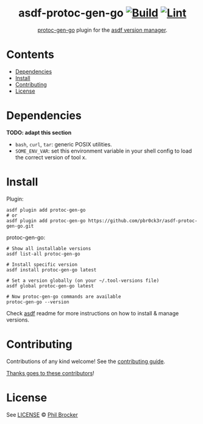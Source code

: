 <div align="center">

# asdf-protoc-gen-go [![Build](https://github.com/pbr0ck3r/asdf-protoc-gen-go/actions/workflows/build.yml/badge.svg)](https://github.com/pbr0ck3r/asdf-protoc-gen-go/actions/workflows/build.yml) [![Lint](https://github.com/pbr0ck3r/asdf-protoc-gen-go/actions/workflows/lint.yml/badge.svg)](https://github.com/pbr0ck3r/asdf-protoc-gen-go/actions/workflows/lint.yml)


[protoc-gen-go](https://github.com/pbr0ck3r/protoc-gen-go) plugin for the [asdf version manager](https://asdf-vm.com).

</div>

# Contents

- [Dependencies](#dependencies)
- [Install](#install)
- [Contributing](#contributing)
- [License](#license)

# Dependencies

**TODO: adapt this section**

- `bash`, `curl`, `tar`: generic POSIX utilities.
- `SOME_ENV_VAR`: set this environment variable in your shell config to load the correct version of tool x.

# Install

Plugin:

```shell
asdf plugin add protoc-gen-go
# or
asdf plugin add protoc-gen-go https://github.com/pbr0ck3r/asdf-protoc-gen-go.git
```

protoc-gen-go:

```shell
# Show all installable versions
asdf list-all protoc-gen-go

# Install specific version
asdf install protoc-gen-go latest

# Set a version globally (on your ~/.tool-versions file)
asdf global protoc-gen-go latest

# Now protoc-gen-go commands are available
protoc-gen-go --version
```

Check [asdf](https://github.com/asdf-vm/asdf) readme for more instructions on how to
install & manage versions.

# Contributing

Contributions of any kind welcome! See the [contributing guide](contributing.md).

[Thanks goes to these contributors](https://github.com/pbr0ck3r/asdf-protoc-gen-go/graphs/contributors)!

# License

See [LICENSE](LICENSE) © [Phil Brocker](https://github.com/pbr0ck3r/)
